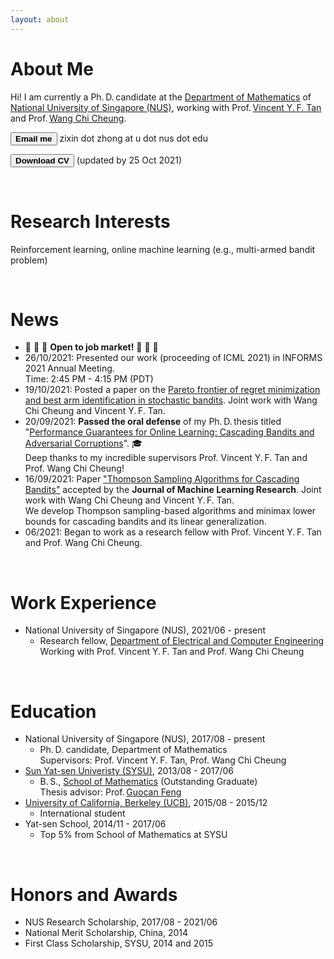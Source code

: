 ```yaml
---
layout: about
---
```


# About Me
Hi! I am currently a Ph.&thinsp;D.&thinsp;candidate at the 
<a href="https://www.math.nus.edu.sg/">Department of Mathematics</a> 
of
<a href="https://www.nus.edu.sg/">National University of Singapore (NUS)</a>, 
working with 
Prof.&thinsp;<a href="https://www.ece.nus.edu.sg/stfpage/vtan/">Vincent Y.&thinsp;F. Tan</a> and 
Prof.&thinsp;<a href="https://www.eng.nus.edu.sg/isem/staff/cheung-wang-chi/">Wang Chi Cheung</a>.

<!--**Hometown**: Zhanjiang City, Guangdong Province, China -->

<!-- :envelope:  -->
<!-- **Email**: zixin.zhong@u.nus.edu  -->

<!-- 📝  -->
<!-- **CV**:   <a href="cv/cv_zixin_zhong_1025_2021_eng.pdf">pdf</a> (updated by 25 Oct 2021)   -->


<!-- <button class="btn"><i class="fa fa-home"></i>HOME</button> -->
<button class="btn">**Email me**</button> zixin dot zhong at u dot nus dot edu 

<button class="btn1" href="cv/cv_zixin_zhong_1025_2021_eng.pdf">**Download CV**</button> (updated by 25 Oct 2021)




<!---There is no specific format here. You can fill out the form you want.  
For example, you might want to write a brief introduction about your self, experience, interests, publications, and other information.  
I wrote "about me", "career", and "interests" on this page as an example.  
--->

<br/>

# Research Interests
Reinforcement learning, online machine learning (e.g., multi-armed bandit problem)

<br/>


# News
<!-- emoji table: https://gist.github.com/rxaviers/7360908 -->
<ul>
<li> &#128640; &#128640; &#128640; <strong>Open to job market!</strong> &#128640; &#128640; &#128640; </li>
 
 <li> 26/10/2021: Presented our work (proceeding of ICML 2021) in INFORMS 2021 Annual Meeting. 
  <br> Time: 2:45 PM - 4:15 PM (PDT)  </li>  
 
<li> 19/10/2021: Posted a paper on the <a href="https://arxiv.org/abs/2110.08627">Pareto frontier of regret minimization and best arm identification in stochastic bandits</a>. Joint work with Wang Chi Cheung and Vincent Y.&thinsp;F. Tan.
 </li>
 
 
<li> 20/09/2021: <b>Passed the oral defense</b> of my Ph.&thinsp;D.&thinsp;thesis titled "<a href="https://scholarbank.nus.edu.sg/handle/10635/204935">Performance Guarantees for Online Learning: Cascading Bandits and Adversarial Corruptions</a>". 🎓
 <br> Deep thanks to my incredible supervisors Prof. Vincent Y.&thinsp;F. Tan and Prof. Wang Chi Cheung! 
 </li>
 
<li> 16/09/2021: Paper <a href="https://jmlr.org/papers/v22/20-447.html">"Thompson Sampling Algorithms for Cascading Bandits"</a> accepted by the <b>Journal of Machine Learning Research</b>. Joint work with Wang Chi Cheung and Vincent Y.&thinsp;F. Tan. 
<br> We develop Thompson sampling-based algorithms and minimax lower bounds for cascading bandits and its linear generalization. 
 </li> 
 
<li> 06/2021: Began to work as a research fellow with Prof. Vincent Y.&thinsp;F. Tan and Prof. Wang Chi Cheung.
 </li>
 
</ul> 
<!--  <a href="https://github.com/zixinzh/2021-JMLR.git">[code]</a> -->

<br/>




# Work Experience
<ul>
<li> National University of Singapore (NUS), 2021/06 - present
   <ul>
    <li> Research fellow, <a href="https://www.eng.nus.edu.sg/ece/">Department of Electrical and Computer Engineering</a> 
      <br> Working with Prof. Vincent Y.&thinsp;F. Tan and Prof. Wang Chi Cheung  
    </li>
   </ul>
 </li>
  
</ul> 

 

<br/>

# Education

<ul>
<li> National University of Singapore (NUS), 2017/08 - present
   <ul>
    <li> Ph.&thinsp;D. candidate, Department of Mathematics
      <br> Supervisors: Prof. Vincent Y.&thinsp;F. Tan, Prof. Wang Chi Cheung 
    </li>
   </ul>
 </li>
  
<li> <a href="http://www.sysu.edu.cn/en/index.htm">Sun Yat-sen Univeristy (SYSU)</a>, 2013/08 - 2017/06
   <ul>
    <li> B.&thinsp;S., <a href="http://math.sysu.edu.cn/">School of Mathematics</a> (Outstanding Graduate)
      <br> Thesis advisor: Prof.&thinsp;<a href="http://math.sysu.edu.cn/teacher/427">Guocan Feng</a>
    </li>
   </ul>
 </li>
 
<li> <a href="https://www.berkeley.edu/">University of California, Berkeley (UCB)</a>, 2015/08 - 2015/12
   <ul>
    <li> International student
    </li>
   </ul>
 </li>
 
 
<li> Yat-sen School, 2014/11 - 2017/06
   <ul>
    <li> Top 5% from School of Mathematics at SYSU
    </li>
   </ul>
 </li>
 
</ul> 



<!-- * National University of Singapore (NUS), 2017/08 - present
  * Ph.&thinsp;D. candidate, Department of Mathematics
    * Supervisors: Prof. Vincent Y.&thinsp;F. Tan, Prof. Wang Chi Cheung 
    
* <a href="http://www.sysu.edu.cn/en/index.htm">Sun Yat-sen Univeristy (SYSU)</a>, 2013/08 - 2017/06
  * B.&thinsp;S., <a href="http://math.sysu.edu.cn/">School of Mathematics</a> (Outstanding Graduate)
    * Thesis advisor: Prof.&thinsp;<a href="http://math.sysu.edu.cn/teacher/427">Guocan Feng</a>
    
* <a href="https://www.berkeley.edu/">University of California, Berkeley (UCB)</a>, 2015/08 - 2015/12
  * International student
  
* Yat-sen School, 2014/11 - 2017/06
  * Top 5% from School of Mathematics at SYSU -->

<br/>

# Honors and Awards

* NUS Research Scholarship, 2017/08 - 2021/06
* National Merit Scholarship, China, 2014
* First Class Scholarship, SYSU, 2014 and 2015

<!--
| <! -- -- > |  <! -- -- > | 
| :--                  |:--                       |
| 2017/08 - present	| NUS Research Scholarship |
|2014	                 | National Merit Scholarship, China |
| 2014, 2015	          | First Class Scholarship, SYSU |
-->

<br/>

  
<!---# Career
* Second Company (2012/01 ~ )
  * Web Application Firewall
    * Developed TCP network acceleration module.
    * Developde Application User Interface.
* First Company (2011/01 ~ 2011/12)
  * VPN Development Company
  * Team Leader of VPN Development Div.
<br/>
--->

<!---
# Interests
I am interested in swimming.
I am interested in technology trends.  
I'm not afraid to learn languages, but I enjoy using Python.  
I like to automate and reduce annoying things.  
--->

<!-- <hr> -->

<!-- <p>This page has been accessed at least
<a href="http://stuff.mit.edu/doc/counter-howto.html"><img 
src="http://stuff.mit.edu/cgi/counter/zixinzh1" alt="several"></a> times since 14 Oct 2021, and on average <a href="http://stuff.mit.edu/doc/counter-howto.html"><img 
src="http://stuff.mit.edu/cgi/perday/zixinzh1" alt="several"></a> per day. 
</p> -->
<!-- https://clustrmaps.com/add
<script type="text/javascript" id="clustrmaps" src="//cdn.clustrmaps.com/map_v2.js?cl=ffffff&w=a&t=n&d=Hc1N22Jm0sgvB0mawrM4BFuzVJlc_s80BHUBH_EB7wI"></script> -->

